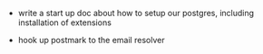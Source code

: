 - write a start up doc about how to setup our postgres, including installation of extensions

- hook up postmark to the email resolver
